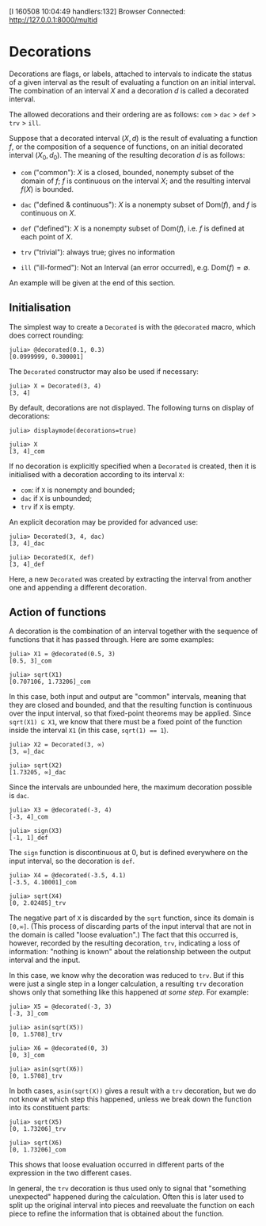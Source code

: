 [I 160508 10:04:49 handlers:132] Browser Connected: http://127.0.0.1:8000/multid<script type="text/x-mathjax-config">
  MathJax.Hub.Config({
    TeX: { equationNumbers: { autoNumber: "AMS" } }
  });
  MathJax.Hub.Config({
    TeX: { extensions: ["AMSmath.js", "AMSsymbols.js", "autobold.js", "autoload-all.js"] }
  });
  MathJax.Hub.Config({
    tex2jax: {
      inlineMath: [['$','$']],
      processEscapes: true
    }
  });
</script>
<script type="text/javascript" src="http://cdn.mathjax.org/mathjax/latest/MathJax.js?config=TeX-AMS_HTML">
</script>

# Decorations

Decorations are flags, or labels, attached to intervals to indicate the status of a given interval as the result of evaluating a function on an initial interval. The combination of an interval $X$ and a decoration $d$ is called a decorated interval.

The allowed decorations and their ordering are as follows:
`com` > `dac` > `def` > `trv` > `ill`.

Suppose that a decorated interval $(X, d)$ is the result of evaluating a function $f$, or the composition of a sequence of functions, on an initial decorated interval $(X_0, d_0)$. The meaning of the resulting decoration $d$ is as follows:

- `com` ("common"): $X$ is a closed, bounded, nonempty subset of the domain of $f$; $f$ is continuous on the interval $X$; and the resulting interval $f(X)$ is bounded.

- `dac` ("defined & continuous"): $X$ is a nonempty subset of $\mathrm{Dom}(f)$, and $f$ is continuous on $X$.

- `def` ("defined"): $X$ is a nonempty subset of $\mathrm{Dom}(f)$, i.e. $f$ is defined at each point of $X$.

- `trv` ("trivial"): always true; gives no information

- `ill` ("ill-formed"): Not an Interval (an error occurred), e.g. $\mathrm{Dom}(f) = \emptyset$.

An example will be given at the end of this section.

## Initialisation

The simplest way to create a `Decorated` is with the `@decorated` macro,
which does correct rounding:
```
julia> @decorated(0.1, 0.3)
[0.0999999, 0.300001]
```
The `Decorated` constructor may also be used if necessary:
```
julia> X = Decorated(3, 4)
[3, 4]
```

By default, decorations are not displayed. The following turns on display of decorations:
```
julia> displaymode(decorations=true)

julia> X
[3, 4]_com
```

If no decoration is explicitly specified when a `Decorated` is created, then it is initialised with a decoration according to its interval `X`:

- `com`: if `X` is nonempty and bounded;
- `dac` if `X` is unbounded;
- `trv` if `X` is empty.


An explicit decoration may be provided for advanced use:
```
julia> Decorated(3, 4, dac)
[3, 4]_dac

julia> Decorated(X, def)
[3, 4]_def
```
Here, a new `Decorated` was created by extracting the interval from another one and appending a different decoration.

## Action of functions

A decoration is the combination of an interval together with the sequence of functions that it has passed through. Here are some examples:

```
julia> X1 = @decorated(0.5, 3)
[0.5, 3]_com

julia> sqrt(X1)
[0.707106, 1.73206]_com
```
In this case, both input and output are "common" intervals, meaning that they are closed and bounded, and that the resulting function is continuous over the input interval, so that fixed-point theorems may be applied. Since `sqrt(X1) ⊆ X1`, we know that there must be a fixed point of the function inside the interval `X1` (in this case, `sqrt(1) == 1`).

```
julia> X2 = Decorated(3, ∞)
[3, ∞]_dac

julia> sqrt(X2)
[1.73205, ∞]_dac
```
Since the intervals are unbounded here, the maximum decoration possible is `dac`.

```
julia> X3 = @decorated(-3, 4)
[-3, 4]_com

julia> sign(X3)
[-1, 1]_def
```
The `sign` function is discontinuous at 0, but is defined everywhere on the input interval, so the decoration is `def`.

```
julia> X4 = @decorated(-3.5, 4.1)
[-3.5, 4.10001]_com

julia> sqrt(X4)
[0, 2.02485]_trv
```
The negative part of `X` is discarded by the `sqrt` function, since its domain is `[0,∞]`. (This process of discarding parts of the input interval that are not in the domain is called "loose evaluation".) The fact that this occurred is, however, recorded by the resulting decoration, `trv`, indicating a loss of information: "nothing is known" about the relationship between the output interval and the input.


In this case, we know why the decoration was reduced to `trv`. But if this were just a single step in a longer calculation, a resulting `trv` decoration shows only that something like this happened *at some step*. For example:

```
julia> X5 = @decorated(-3, 3)
[-3, 3]_com

julia> asin(sqrt(X5))
[0, 1.5708]_trv

julia> X6 = @decorated(0, 3)
[0, 3]_com

julia> asin(sqrt(X6))
[0, 1.5708]_trv
```
In both cases, `asin(sqrt(X))` gives a result with a `trv` decoration, but
we do not know at which step this happened, unless we break down the function into its constituent parts:
```
julia> sqrt(X5)
[0, 1.73206]_trv

julia> sqrt(X6)
[0, 1.73206]_com
```
This shows that loose evaluation occurred in different parts of the expression in the two different cases.

In general, the `trv` decoration is thus used only to signal that "something unexpected" happened during the calculation. Often this is later used to split up the original interval into pieces and reevaluate the function on each piece to refine the information that is obtained about the function.
